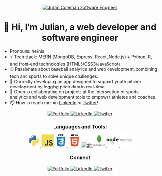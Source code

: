 <p align="center">
  <a target="_blank" href="https://julianthedev.netlify.app/">
  <img height="200" alt="Julian Coleman Software Engineer" src="C:\Users\colew\Downloads\Black and Yellow Modern Monogram Logo (1).png">  
  </a>
</p>
<h1 align="center">👋 Hi, I’m Julian, a web developer and software engineer </h1>
<ul>
  <li> Pronouns: he/his</li>
<li>⚡ Tech stack: MERN (MongoDB, Express, React, Node.js) + Python, R, and front-end technologies (HTML5/CSS3/JavaScript)</li>
<li>⚾ Passionate about baseball analytics and web development, combining tech and sports to solve unique challenges.</li>
<li>🌱 Currently developing an app designed to support youth pitcher development by logging pitch data in real-time.</li>
<li>💬 Open to collaborating on projects at the intersection of sports analytics and web development tools to empower athletes and coaches.</li>

  <li>📫 How to reach me: on <a href="https://www.linkedin.com/in/juliantcoleman/">LinkedIn</a> or <a href="https://x.com/Julian__TD">Twitter</a>!</li>
</ul>


<p align="center"> 
  <a href="https://julianthedev.netlify.app/" target="_blank">
    <img src="https://img.shields.io/badge/Portfolio-rgb(221%2C228%2C183)?style=for-the-badge&logoColor=%23DDE4B7" alt="Portfolio">
  </a>
  <a href="https://www.linkedin.com/in/juliantcoleman/">
    <img src="https://img.shields.io/badge/LinkedIn-rgb(169%2C133%2C102)?style=for-the-badge&logoColor=%23DDE4B7"  alt="LinkedIn">
  </a>
  <a href="https://x.com/Julian__TD" target="_blank">
    <img src="https://img.shields.io/badge/Twitter/X-rgb(221%2C228%2C183)?style=for-the-badge&logoColor=%23DDE4B7" alt="Twitter">
  </a> 
</p>



<h3 align="center">Languages and Tools:</h3>
<p align="center"> 
  <a href="https://www.python.org" target="_blank" rel="noreferrer"> 
    <img src="https://raw.githubusercontent.com/devicons/devicon/master/icons/python/python-original.svg" alt="python" width="40" height="40"/> 
  </a> 
  <a href="https://developer.mozilla.org/en-US/docs/Web/JavaScript" target="_blank" rel="noreferrer"> 
    <img src="https://raw.githubusercontent.com/devicons/devicon/master/icons/javascript/javascript-original.svg" alt="javascript" width="40" height="40"/> 
  </a> 
  <a href="https://www.w3schools.com/css/" target="_blank" rel="noreferrer"> 
    <img src="https://raw.githubusercontent.com/devicons/devicon/master/icons/css3/css3-original-wordmark.svg" alt="css3" width="40" height="40"/> 
  </a> 
  <a href="https://www.w3.org/html/" target="_blank" rel="noreferrer"> 
    <img src="https://raw.githubusercontent.com/devicons/devicon/master/icons/html5/html5-original-wordmark.svg" alt="html5" width="40" height="40"/> 
  </a> 
  <a href="https://git-scm.com/" target="_blank" rel="noreferrer"> 
    <img src="https://www.vectorlogo.zone/logos/git-scm/git-scm-icon.svg" alt="git" width="40" height="40"/> 
  </a>
  <a href="https://www.mongodb.com/" target="_blank" rel="noreferrer">
    <img src="https://raw.githubusercontent.com/devicons/devicon/master/icons/mongodb/mongodb-original-wordmark.svg" alt="MongoDB" width="40" height="40"/>
  </a>
  <a href="https://nodejs.org/en" target="_blank" rel="noreferrer">
    <img src="https://raw.githubusercontent.com/devicons/devicon/master/icons/nodejs/nodejs-original-wordmark.svg" alt="Node.js" width="40" height="40"/>
  </a>
  <a href="https://expressjs.com/" target="_blank" rel="noreferrer">
    <img src="https://raw.githubusercontent.com/devicons/devicon/master/icons/express/express-original-wordmark.svg" alt="Express.js" width="40" height="40"/>
  </a>
</p>

<h3 align="center">Connect</h3>
<p align="center"> 
  <a href="https://julianthedev.netlify.app/" target="_blank">
    <img src="https://img.shields.io/badge/Portfolio-rgb(221%2C228%2C183)?style=for-the-badge&logoColor=%23DDE4B7" alt="Portfolio">
  </a>
  <a href="https://www.linkedin.com/in/juliantcoleman/">
    <img src="https://img.shields.io/badge/LinkedIn-rgb(169%2C133%2C102)?style=for-the-badge&logoColor=%23DDE4B7"  alt="LinkedIn">
  </a>
  <a href="https://x.com/Julian__TD" target="_blank">
    <img src="https://img.shields.io/badge/Twitter/X-rgb(221%2C228%2C183)?style=for-the-badge&logoColor=%23DDE4B7" alt="Twitter" />
  </a>
  
